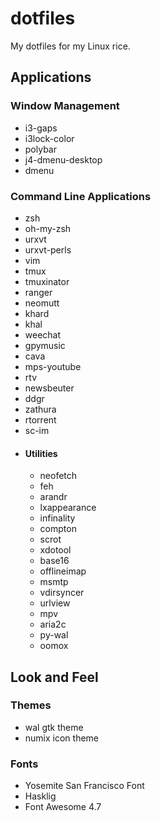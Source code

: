 # dotfiles
My dotfiles for my Linux rice.

## Applications

### Window Management

- i3-gaps
- i3lock-color
- polybar
- j4-dmenu-desktop
- dmenu

### Command Line Applications

- zsh
- oh-my-zsh
- urxvt
- urxvt-perls
- vim
- tmux
- tmuxinator
- ranger
- neomutt
- khard
- khal
- weechat
- gpymusic
- cava
- mps-youtube
- rtv
- newsbeuter
- ddgr
- zathura
- rtorrent
- sc-im
- #### Utilities
  - neofetch
  - feh
  - arandr
  - lxappearance
  - infinality
  - compton
  - scrot
  - xdotool
  - base16
  - offlineimap
  - msmtp
  - vdirsyncer
  - urlview
  - mpv
  - aria2c
  - py-wal
  - oomox

## Look and Feel

### Themes

- wal gtk theme
- numix icon theme

### Fonts

- Yosemite San Francisco Font
- Hasklig
- Font Awesome 4.7
